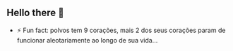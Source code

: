 ## Hello there 💬
- ⚡ Fun fact: polvos tem 9 corações, mais 2 dos seus corações param de funcionar aleotariamente ao longo de sua vida...
  
<!--
**101Clover/101Clover** is a ✨ _special_ ✨ repository because its `README.md` (this file) appears on your GitHub profile.

Here are some ideas to get you started:

- 🔭 I’m currently working on ...
- 🌱 I’m currently learning ...
- 👯 I’m looking to collaborate on ...
- 🤔 I’m looking for help with ...
-  Ask me about ...
- 📫 How to reach me: ...
- 😄 Pronouns: ...

-->
